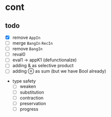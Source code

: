 # cont

## todo

+ [x] remove `AppIn`
+ [ ] merge `BangIn` `RecIn`
+ [ ] remove `BangIn`
+ [ ] reval0
+ [ ] eval1 -> appK1 (defunctionalze)
+ [ ] adding & as selective product
+ [ ] adding ⊕ as sum (but we have Bool already)
+ type safety
    + [ ] weaken
    + [ ] substitution
    + [ ] contraction
    + [ ] preservation
    + [ ] progress
